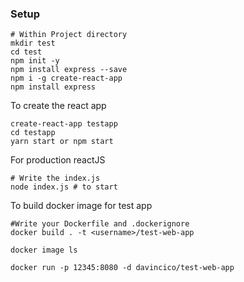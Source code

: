 

### Setup

``` 
# Within Project directory
mkdir test
cd test
npm init -y
npm install express --save
npm i -g create-react-app
npm install express
```

To create the react app
```
create-react-app testapp
cd testapp
yarn start or npm start
```

For production reactJS
```
# Write the index.js
node index.js # to start
```

To build docker image for test app
```
#Write your Dockerfile and .dockerignore
docker build . -t <username>/test-web-app

docker image ls

docker run -p 12345:8080 -d davincico/test-web-app
```
